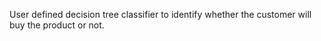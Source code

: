 User defined decision tree classifier to identify whether the customer will buy the product or not.
